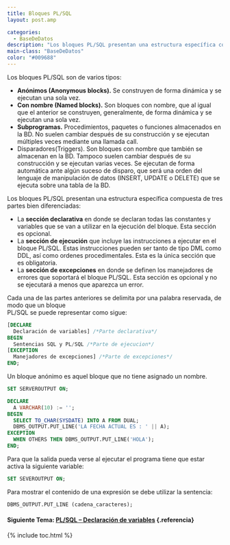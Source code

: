 ```yaml
---
title: Bloques PL/SQL
layout: post.amp

categories:
  - BaseDeDatos
description: "Los bloques PL/SQL presentan una estructura específica compuesta de tres partes bien diferenciadas"
main-class: "BaseDeDatos"
color: "#009688"
---
```


Los bloques PL/SQL son de varios tipos:

  * **Anónimos (Anonymous blocks).** Se construyen de forma dinámica y se ejecutan una sola vez.
  * **Con nombre (Named blocks).** Son bloques con nombre, que al igual que el anterior se construyen, generalmente, de forma dinámica y se ejecutan una sola vez.
  * **Subprogramas.** Procedimientos, paquetes o funciones almacenados en la BD. No suelen cambiar después de su construcción y se ejecutan múltiples veces mediante una llamada call.
  * Disparadores(Triggers). Son bloques con nombre que también se almacenan en la BD. Tampoco suelen cambiar después de su construcción y se ejecutan varias veces. Se ejecutan de forma automática ante algún suceso de disparo, que será una orden del lenguaje de manipulación de datos (INSERT, UPDATE o DELETE) que se ejecuta sobre una tabla de la BD.


<!--ad-->


Los bloques PL/SQL presentan una estructura específica compuesta de tres partes bien diferenciadas:

  * La **sección declarativa** en donde se declaran todas las constantes y variables que se van a utilizar en la ejecución del bloque. Esta sección es opcional.
  * La **sección de ejecución** que incluye las instrucciones a ejecutar en el bloque PL/SQL. Estas instrucciones pueden ser tanto de tipo DML como DDL, así como ordenes procedimentales. Esta es la única sección que es obligatoria.
  * La **sección de excepciones** en donde se definen los manejadores de errores que soportará el bloque PL/SQL. Esta sección es opcional y no se ejecutará a menos que aparezca un error.

Cada una de las partes anteriores se delimita por una palabra reservada, de modo que un bloque  
PL/SQL se puede representar como sigue:

```sql
[DECLARE
  Declaración de variables] /*Parte declarativa*/
BEGIN
  Sentencias SQL y PL/SQL /*Parte de ejecucion*/
[EXCEPTION
  Manejadores de excepciones] /*Parte de excepciones*/
END;


```

Un bloque anónimo es aquel bloque que no tiene asignado un nombre.

```sql
SET SERVEROUTPUT ON;

DECLARE
  A VARCHAR(10) := '';
BEGIN
  SELECT TO_CHAR(SYSDATE) INTO A FROM DUAL;
  DBMS_OUTPUT.PUT_LINE('LA FECHA ACTUAL ES : ' || A);
EXCEPTION
  WHEN OTHERS THEN DBMS_OUTPUT.PUT_LINE('HOLA');
END;

```

Para que la salida pueda verse al ejecutar el programa tiene que estar activa la siguiente variable:

```sql
SET SEVEROUTPUT ON;
```

Para mostrar el contenido de una expresión se debe utilizar la sentencia:

```sql
DBMS_OUTPUT.PUT_LINE (cadena_caracteres);
```

#### Siguiente Tema: [PL/SQL &#8211; Declaración de variables][1] {.referencia}



 [1]: https://elbauldelprogramador.com/plsql-declaracion-de-variables/

{% include toc.html %}
